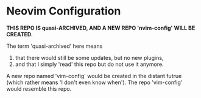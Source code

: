 # Neovim Configuration

**THIS REPO IS quasi-ARCHIVED, AND A NEW REPO 'nvim-config' WILL BE CREATED.**

The term 'quasi-archived' here means

1. that there would still be some updates, but no new plugins,
2. and that I simply 'read' this repo but do not use it anymore.

A new repo named 'vim-config' would be created in the distant futrue (which
rather means 'I don't even know when'). The repo 'vim-config' would resemble
this repo.
